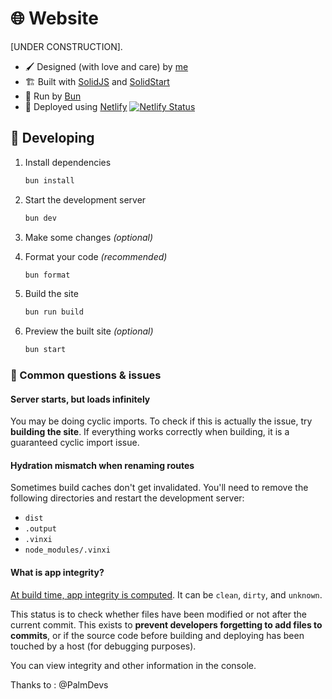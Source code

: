 # 🌐 Website

[UNDER CONSTRUCTION].

- 🖌️ Designed (with love and care) by [me](https://github.com/PalmDevs)
- 🏗️ Built with [SolidJS](https://www.solidjs.com/) and [SolidStart](https://start.solidjs.com)
- 🍞 Run by [Bun](https://bun.sh)
- 🔷 Deployed using [Netlify](https://netlify.com) [![Netlify Status](https://api.netlify.com/api/v1/badges/62de1c9b-432f-4a1e-b0bb-4e32daec0516/deploy-status)](https://app.netlify.com/sites/palmdevs/deploys)

## 👷 Developing

1. Install dependencies

   ```sh
   bun install
   ```

2. Start the development server

   ```sh
   bun dev
   ```

3. Make some changes _(optional)_

4. Format your code _(recommended)_

   ```sh
   bun format
   ```

5. Build the site

   ```sh
   bun run build
   ```

6. Preview the built site _(optional)_

   ```sh
   bun start
   ```

### 📃 Common questions & issues

#### Server starts, but loads infinitely

You may be doing cyclic imports. To check if this is actually the issue, try **building the site**. If everything works correctly when building, it is a guaranteed cyclic import issue.

#### Hydration mismatch when renaming routes

Sometimes build caches don't get invalidated. You'll need to remove the following directories and restart the development server:

- `dist`
- `.output`
- `.vinxi`
- `node_modules/.vinxi`

#### What is app integrity?

[At build time, app integrity is computed](./app.config.ts). It can be `clean`, `dirty`, and `unknown`.

This status is to check whether files have been modified or not after the current commit. This exists to **prevent developers forgetting to add files to commits**, or if the source code before building and deploying has been touched by a host (for debugging purposes).

You can view integrity and other information in the console.

Thanks to : @PalmDevs
